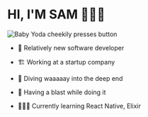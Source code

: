 # HI, I'M SAM 👩🏻‍💻

![Baby Yoda cheekily presses button](https://66.media.tumblr.com/f79c4815aa2f2862d659cc4f7f5e12fd/a1994e6c31b20ad4-72/s500x750/6b2a8701ccd2b94bcbd3c02f2b7dadf88ee50ba7.gif)

- 🌱 Relatively new software developer
- 🏗 Working at a startup company
- 🤿 Diving waaaaay into the deep end
- 🥳 Having a blast while doing it

- 👩🏻‍🏫 Currently learning React Native, Elixir

<!--
**sampita/sampita** is a ✨ _special_ ✨ repository because its `README.md` (this file) appears on your GitHub profile.

Here are some ideas to get you started:

- 🔭 I’m currently working on ...
- 🌱 I’m currently learning ...
- 👯 I’m looking to collaborate on ...
- 🤔 I’m looking for help with ...
- 💬 Ask me about ...
- 📫 How to reach me: ...
- 😄 Pronouns: ...
- ⚡ Fun fact: ...
-->
